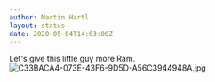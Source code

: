 ```yaml
---
author: Martin Hartl
layout: status
date: 2020-05-04T14:03:00Z
---
```

Let's give this little guy more Ram.
![C33BACA4-073E-43F6-9D5D-A56C3944948A.jpg](https://raw.githubusercontent.com/hartlco/hartlco.github.io/master/assets/images/C33BACA4-073E-43F6-9D5D-A56C3944948A.jpg)